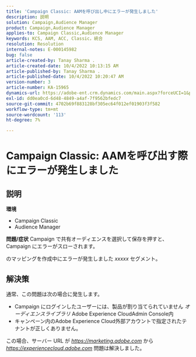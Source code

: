 ```yaml
---
title: 'Campaign Classic: AAMを呼び出し中にエラーが発生しました'
description: 説明
solution: Campaign,Audience Manager
product: Campaign,Audience Manager
applies-to: Campaign Classic,Audience Manager
keywords: KCS, AAM, ACC, Classic，統合
resolution: Resolution
internal-notes: E-000145982
bug: false
article-created-by: Tanay Sharma .
article-created-date: 10/4/2022 10:13:15 AM
article-published-by: Tanay Sharma .
article-published-date: 10/4/2022 10:20:47 AM
version-number: 3
article-number: KA-15965
dynamics-url: https://adobe-ent.crm.dynamics.com/main.aspx?forceUCI=1&pagetype=entityrecord&etn=knowledgearticle&id=a5fa2f27-cd43-ed11-bba2-0022480868ff
exl-id: dd0ea0cd-6d48-4849-a4af-7f9562bfedc7
source-git-commit: 4702b69f883128bf305ec64f012ef01903f3f582
workflow-type: tm+mt
source-wordcount: '113'
ht-degree: 7%

---
```


# Campaign Classic: AAMを呼び出す際にエラーが発生しました

## 説明

<b>環境</b>
- Campaign Classic
- Audience Manager



<b>問題/症状</b>
Campaign で共有オーディエンスを選択して保存を押すと、Campaign にエラーがスローされます。

のマッピングを作成中にエラーが発生しました *xxxxx* セグメント。


## 解決策


通常、この問題は次の場合に発生します。

- Campaign にログインしたユーザーには、製品が割り当てられていません *オーディエンスライブラリ* Adobe Experience CloudAdmin Console内
- キャンペーン内のAdobe Experience Cloud外部アカウントで指定されたテナントが正しくありません。


この場合、サーバー URL が *https://marketing.adobe.com* から *https://experiencecloud.adobe.com* 問題は解決しました。

